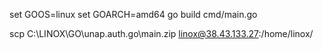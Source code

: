 set GOOS=linux
set GOARCH=amd64
go build cmd/main.go

scp C:\LINOX\GO\unap.auth.go\main.zip linox@38.43.133.27:/home/linox/
